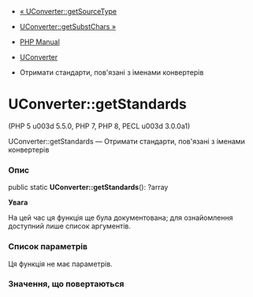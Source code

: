 - [« UConverter::getSourceType](uconverter.getsourcetype.md)
- [UConverter::getSubstChars »](uconverter.getsubstchars.md)

- [PHP Manual](index.md)
- [UConverter](class.uconverter.md)
- Отримати стандарти, пов'язані з іменами конвертерів

# UConverter::getStandards

(PHP 5 u003d 5.5.0, PHP 7, PHP 8, PECL u003d 3.0.0a1)

UConverter::getStandards — Отримати стандарти, пов'язані з іменами
конвертерів

### Опис

public static **UConverter::getStandards**(): ?array

**Увага**

На цей час ця функція ще була документована; для
ознайомлення доступний лише список аргументів.

### Список параметрів

Ця функція не має параметрів.

### Значення, що повертаються
